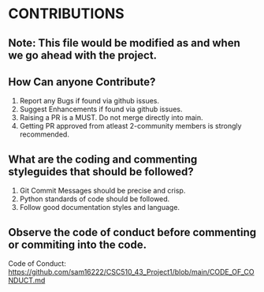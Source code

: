 # CONTRIBUTIONS

## Note: This file would be modified as and when we go ahead with the project. 

## How Can anyone Contribute?
1. Report any Bugs if found via github issues.
2. Suggest Enhancements if found via github issues.
3. Raising a PR is a MUST. Do not merge directly into main. 
4. Getting PR approved from atleast 2-community members is strongly recommended.

## What are the coding and commenting styleguides that should be followed?
1. Git Commit Messages should be precise and crisp.
2. Python standards of code should be followed. 
3. Follow good documentation styles and language.

## Observe the code of conduct before commenting or commiting into the code.
Code of Conduct: https://github.com/sam16222/CSC510_43_Project1/blob/main/CODE_OF_CONDUCT.md
